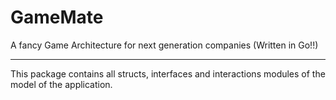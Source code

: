 # GameMate
A fancy Game Architecture for next generation companies (Written in Go!!)
___
This package contains all structs, interfaces and interactions modules of the model of the application.
